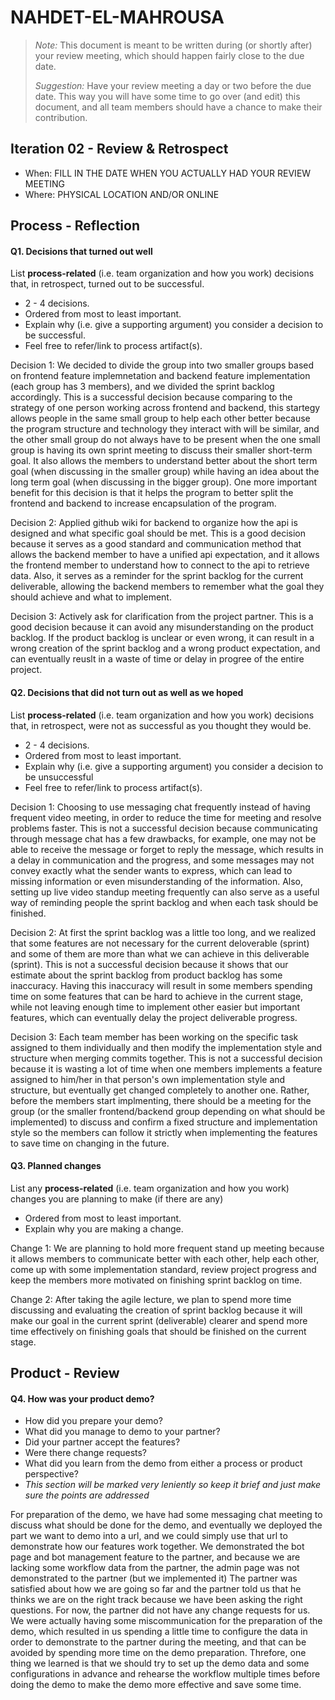 # NAHDET-EL-MAHROUSA

 > _Note:_ This document is meant to be written during (or shortly after) your review meeting, which should happen fairly close to the due date.      
 >
 > _Suggestion:_ Have your review meeting a day or two before the due date. This way you will have some time to go over (and edit) this document, and all team members should have a chance to make their contribution.

## Iteration 02 - Review & Retrospect

* When: FILL IN THE DATE WHEN YOU ACTUALLY HAD YOUR REVIEW MEETING
* Where: PHYSICAL LOCATION AND/OR ONLINE

## Process - Reflection

#### Q1. Decisions that turned out well

List **process-related** (i.e. team organization and how you work) decisions that, in retrospect, turned out to be successful.

* 2 - 4 decisions.
* Ordered from most to least important.
* Explain why (i.e. give a supporting argument) you consider a decision to be successful.
* Feel free to refer/link to process artifact(s).

Decision 1: We decided to divide the group into two smaller groups based on frontend feature implemnetation and backend feature implementation (each group has 3 members), and we divided the sprint backlog accordingly. 
This is a successful decision because comparing to the strategy of one person working across frontend and backend, this startegy allows people in the same small group to help each other better because the program structure and technology they interact with will be similar, and the other small group do not always have to be present when the one small group is having its own sprint meeting to discuss their smaller short-term goal. It also allows the members to understand better about the short term goal (when discussing in the smaller group) while having an idea about the long term goal (when discussing in the bigger group). One more important benefit for this decision is that it helps the program to better split the frontend and backend to increase encapsulation of the program.  

Decision 2: Applied github wiki for backend to organize how the api is designed and what specific goal should be met.
This is a good decision because it serves as a good standard and communication method that allows the backend member to have a unified api expectation, and it allows the frontend member to understand how to connect to the api to retrieve data. Also, it serves as a reminder for the sprint backlog for the current deliverable, allowing the backend members to remember what the goal they should achieve and what to implement.

Decision 3: Actively ask for clarification from the project partner.
This is a good decision because it can avoid any misunderstanding on the product backlog. If the product backlog is unclear or even wrong, it can result in a wrong creation of the sprint backlog and a wrong product expectation, and can eventually reuslt in a waste of time or delay in progree of the entire project.




#### Q2. Decisions that did not turn out as well as we hoped

List **process-related** (i.e. team organization and how you work) decisions that, in retrospect, were not as successful as you thought they would be.

* 2 - 4 decisions.
* Ordered from most to least important.
* Explain why (i.e. give a supporting argument) you consider a decision to be unsuccessful
* Feel free to refer/link to process artifact(s).

Decision 1: Choosing to use messaging chat frequently instead of having frequent video meeting, in order to reduce the time for meeting and resolve problems faster.
This is not a successful decision because communicating through message chat has a few drawbacks, for example, one may not be able to receive the message or forget to reply the message, which results in a delay in communication and the progress, and some messages may not convey exactly what the sender wants to express, which can lead to missing information or even misunderstanding of the information. Also, setting up live video standup meeting frequently can also serve as a useful way of reminding people the sprint backlog and when each task should be finished.

Decision 2: At first the sprint backlog was a little too long, and we realized that some features are not necessary for the current deloverable (sprint) and some of them are more than what we can achieve in this deliverable (sprint).
This is not a successful decision because it shows that our estimate about the sprint backlog from product backlog has some inaccuracy. Having this inaccuracy will result in some members spending time on some features that can be hard to achieve in the current stage, while not leaving enough time to implement other easier but important features, which can eventually delay the project deliverable progress.

Decision 3: Each team member has been working on the specific task assigned to them individually and then modify the implementation style and structure when merging commits together.
This is not a successful decision because it is wasting a lot of time when one members implements a feature assigned to him/her in that person's own implementation style and structure, but eventually get changed completely to another one. Rather, before the members start implmenting, there should be a meeting for the group (or the smaller frontend/backend group depending on what should be implemented) to discuss and confirm a fixed structure and implementation style so the members can follow it strictly when implementing the features to save time on changing in the future.



#### Q3. Planned changes

List any **process-related** (i.e. team organization and how you work) changes you are planning to make (if there are any)

* Ordered from most to least important.
* Explain why you are making a change.

Change 1: We are planning to hold more frequent stand up meeting because it allows members to communicate better with each other, help each other, come up with some implementation standard, review project progress and keep the members more motivated on finishing sprint backlog on time.


Change 2: After taking the agile lecture, we plan to spend more time discussing and evaluating the creation of sprint backlog because it will make our goal in the current sprint (deliverable) clearer and spend more time effectively on finishing goals that should be finished on the current stage.




## Product - Review

#### Q4. How was your product demo?

* How did you prepare your demo?
* What did you manage to demo to your partner?
* Did your partner accept the features?
* Were there change requests?
* What did you learn from the demo from either a process or product perspective?
* *This section will be marked very leniently so keep it brief and just make sure the points are addressed*





For preparation of the demo, we have had some messaging chat meeting to discuss what should be done for the demo, and eventually we deployed the part we want to demo into a url, and we could simply use that url to demonstrate how our features work together. 
We demonstrated the bot page and bot management feature to the partner, and because we are lacking some workflow data from the partner, the admin page was not demonstrated to the partner (but we implemented it)
The partner was satisfied about how we are going so far and the partner told us that he thinks we are on the right track because we have been asking the right questions.
For now, the partner did not have any change requests for us.
We were actually having some miscommunication for the preparation of the demo, which resulted in us spending a little time to configure the data in order to demonstrate to the partner during the meeting, and that can be avoided by spending more time on the demo preparation. Threfore, one thing we learned is that we should try to set up the demo data and some configurations in advance and rehearse the workflow multiple times before doing the demo to make the demo more effective and save some time.


